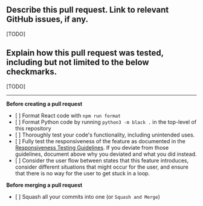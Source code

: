 ## Describe this pull request. Link to relevant GitHub issues, if any.

\[TODO\]

## Explain how this pull request was tested, including but not limited to the below checkmarks.

\[TODO\]

______________________________________________________________________

**Before creating a pull request**

- \[ \] Format React code with `npm run format`
- \[ \] Format Python code by running `python3 -m black .` in the top-level of this repository
- \[ \] Thoroughly test your code's functionality, including unintended uses.
- \[ \] Fully test the responsiveness of the feature as documented in the [Responsiveness Testing Guidelines](https://github.com/personalrobotics/feeding_web_interface/blob/main/feedingwebapp/ResponsivenessTesting.md). If you deviate from those guidelines, document above why you deviated and what you did instead.
- \[ \] Consider the user flow between states that this feature introduces, consider different situations that might occur for the user, and ensure that there is no way for the user to get stuck in a loop.

**Before merging a pull request**

- \[ \] Squash all your commits into one (or `Squash and Merge`)
